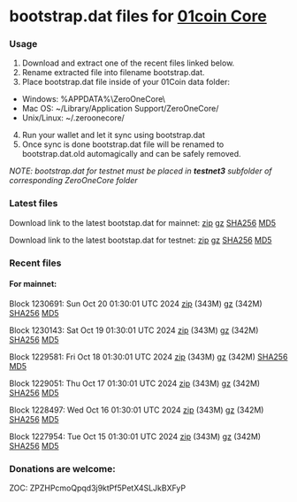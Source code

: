 # bootstrap.dat files for [01coin Core](https://01coin.io)

### Usage

1. Download and extract one of the recent files linked below.
2. Rename extracted file into filename bootstrap.dat.
3. Place bootstrap.dat file inside of your 01Coin data folder:
 - Windows: %APPDATA%\ZeroOneCore\
 - Mac OS: ~/Library/Application Support/ZeroOneCore/
 - Unix/Linux: ~/.zeroonecore/
4. Run your wallet and let it sync using bootstrap.dat
5. Once sync is done bootstrap.dat file will be renamed to bootstrap.dat.old automagically and can be safely removed.

_NOTE: bootstrap.dat for testnet must be placed in **testnet3** subfolder of corresponding ZeroOneCore folder_

### Latest files
Download link to the latest bootstap.dat for mainnet: [zip](https://files.01coin.io/mainnet/bootstrap.dat.zip) [gz](https://files.01coin.io/mainnet/bootstrap.dat.tar.gz) [SHA256](https://files.01coin.io/mainnet/sha256.txt) [MD5](https://files.01coin.io/mainnet/md5.txt)

Download link to the latest bootstap.dat for testnet: [zip](https://files.01coin.io/testnet/bootstrap.dat.zip) [gz](https://files.01coin.io/testnet/bootstrap.dat.tar.gz) [SHA256](https://files.01coin.io/testnet/sha256.txt) [MD5](https://files.01coin.io/testnet/md5.txt)

### Recent files

#### For mainnet:

Block 1230691: Sun Oct 20 01:30:01 UTC 2024 [zip](https://files.01coin.io/mainnet/2024-10-20/bootstrap.dat.zip) (343M) [gz](https://files.01coin.io/mainnet/2024-10-20/bootstrap.dat.tar.gz) (342M) [SHA256](https://files.01coin.io/mainnet/2024-10-20/sha256.txt) [MD5](https://files.01coin.io/mainnet/2024-10-20/md5.txt)

Block 1230143: Sat Oct 19 01:30:01 UTC 2024 [zip](https://files.01coin.io/mainnet/2024-10-19/bootstrap.dat.zip) (343M) [gz](https://files.01coin.io/mainnet/2024-10-19/bootstrap.dat.tar.gz) (342M) [SHA256](https://files.01coin.io/mainnet/2024-10-19/sha256.txt) [MD5](https://files.01coin.io/mainnet/2024-10-19/md5.txt)

Block 1229581: Fri Oct 18 01:30:01 UTC 2024 [zip](https://files.01coin.io/mainnet/2024-10-18/bootstrap.dat.zip) (343M) [gz](https://files.01coin.io/mainnet/2024-10-18/bootstrap.dat.tar.gz) (342M) [SHA256](https://files.01coin.io/mainnet/2024-10-18/sha256.txt) [MD5](https://files.01coin.io/mainnet/2024-10-18/md5.txt)

Block 1229051: Thu Oct 17 01:30:01 UTC 2024 [zip](https://files.01coin.io/mainnet/2024-10-17/bootstrap.dat.zip) (343M) [gz](https://files.01coin.io/mainnet/2024-10-17/bootstrap.dat.tar.gz) (342M) [SHA256](https://files.01coin.io/mainnet/2024-10-17/sha256.txt) [MD5](https://files.01coin.io/mainnet/2024-10-17/md5.txt)

Block 1228497: Wed Oct 16 01:30:01 UTC 2024 [zip](https://files.01coin.io/mainnet/2024-10-16/bootstrap.dat.zip) (343M) [gz](https://files.01coin.io/mainnet/2024-10-16/bootstrap.dat.tar.gz) (342M) [SHA256](https://files.01coin.io/mainnet/2024-10-16/sha256.txt) [MD5](https://files.01coin.io/mainnet/2024-10-16/md5.txt)

Block 1227954: Tue Oct 15 01:30:01 UTC 2024 [zip](https://files.01coin.io/mainnet/2024-10-15/bootstrap.dat.zip) (343M) [gz](https://files.01coin.io/mainnet/2024-10-15/bootstrap.dat.tar.gz) (342M) [SHA256](https://files.01coin.io/mainnet/2024-10-15/sha256.txt) [MD5](https://files.01coin.io/mainnet/2024-10-15/md5.txt)


### Donations are welcome:

ZOC: ZPZHPcmoQpqd3j9ktPf5PetX4SLJkBXFyP
